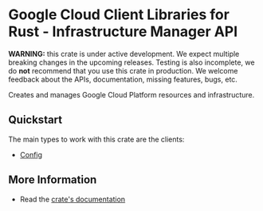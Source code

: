 # Google Cloud Client Libraries for Rust - Infrastructure Manager API

<!-- Code generated by sidekick. DO NOT EDIT. -->

**WARNING:** this crate is under active development. We expect multiple breaking
changes in the upcoming releases. Testing is also incomplete, we do **not**
recommend that you use this crate in production. We welcome feedback about the
APIs, documentation, missing features, bugs, etc.

Creates and manages Google Cloud Platform resources and infrastructure.

## Quickstart

The main types to work with this crate are the clients:

* [Config]

## More Information

* Read the [crate's documentation](https://docs.rs/google-cloud-config-v1/latest/google-cloud-config-v1)

[Config]: https://docs.rs/google-cloud-config-v1/latest/google_cloud_config_v1/client/struct.Config.html
